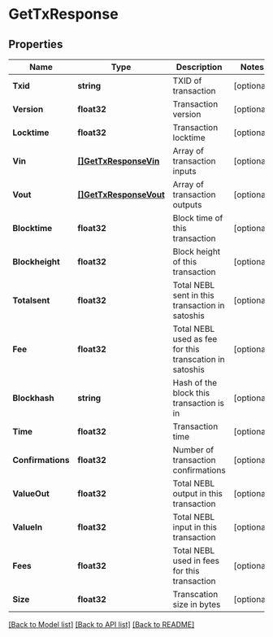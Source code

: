 # GetTxResponse

## Properties
Name | Type | Description | Notes
------------ | ------------- | ------------- | -------------
**Txid** | **string** | TXID of transaction | [optional] 
**Version** | **float32** | Transaction version | [optional] 
**Locktime** | **float32** | Transaction locktime | [optional] 
**Vin** | [**[]GetTxResponseVin**](getTxResponse_vin.md) | Array of transaction inputs | [optional] 
**Vout** | [**[]GetTxResponseVout**](getTxResponse_vout.md) | Array of transaction outputs | [optional] 
**Blocktime** | **float32** | Block time of this transaction | [optional] 
**Blockheight** | **float32** | Block height of this transaction | [optional] 
**Totalsent** | **float32** | Total NEBL sent in this transaction in satoshis | [optional] 
**Fee** | **float32** | Total NEBL used as fee for this transcation in satoshis | [optional] 
**Blockhash** | **string** | Hash of the block this transaction is in | [optional] 
**Time** | **float32** | Transaction time | [optional] 
**Confirmations** | **float32** | Number of transaction confirmations | [optional] 
**ValueOut** | **float32** | Total NEBL output in this transaction | [optional] 
**ValueIn** | **float32** | Total NEBL input in this transaction | [optional] 
**Fees** | **float32** | Total NEBL used in fees for this transaction | [optional] 
**Size** | **float32** | Transcation size in bytes | [optional] 

[[Back to Model list]](../README.md#documentation-for-models) [[Back to API list]](../README.md#documentation-for-api-endpoints) [[Back to README]](../README.md)


